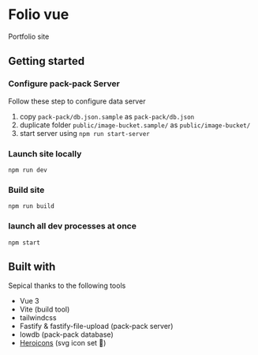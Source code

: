 # Folio vue

Portfolio site

## Getting started

### Configure pack-pack Server

Follow these step to configure data server

1. copy `pack-pack/db.json.sample` as `pack-pack/db.json`
2. duplicate folder `public/image-bucket.sample/` as `public/image-bucket/`
3. start server using `npm run start-server`

### Launch site locally

`npm run dev`

### Build site

`npm run build`

### launch all dev processes at once

`npm start`

## Built with

Sepical thanks to the following tools

- Vue 3
- Vite (build tool)
- tailwindcss
- Fastify & fastify-file-upload (pack-pack server)
- lowdb (pack-pack database)
- [Heroicons](https://heroicons.dev/) (svg icon set 💖)
